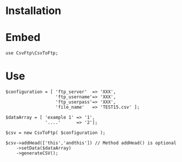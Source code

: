 # Installation

# Embed

    use CsvFtp\CsvToFtp;

# Use

    $configuration = [ 'ftp_server'  => 'XXX',
                       'ftp_username'=> 'XXX',
                       'ftp_userpass'=> 'XXX',
                       'file_name'   => 'TEST15.csv' ];

    $dataArray = [ 'example 1' => '1',
                   '....'      => '2'];

    $csv = new CsvToFtp( $configuration );

    $csv->addHead(['this','andthis']) // Method addHead() is optional 
        ->setData($dataArray)
        ->generateCSV();
